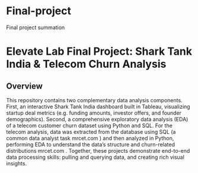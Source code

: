 # Final-project
Final project summation

# Elevate Lab Final Project: Shark Tank India & Telecom Churn Analysis

## Overview

This repository contains two complementary data analysis components. First, an interactive Shark Tank India dashboard built in Tableau, visualizing startup deal metrics (e.g. funding amounts, investor offers, and founder demographics). Second, a comprehensive exploratory data analysis (EDA) of a telecom customer churn dataset using Python and SQL. For the telecom analysis, data was extracted from the database using SQL (a common data analyst task
mrcet.com
) and then analyzed in Python, performing EDA to understand the data’s structure and churn-related distributions
mrcet.com
. Together, these projects demonstrate end-to-end data processing skills: pulling and querying data, and creating rich visual insights.
